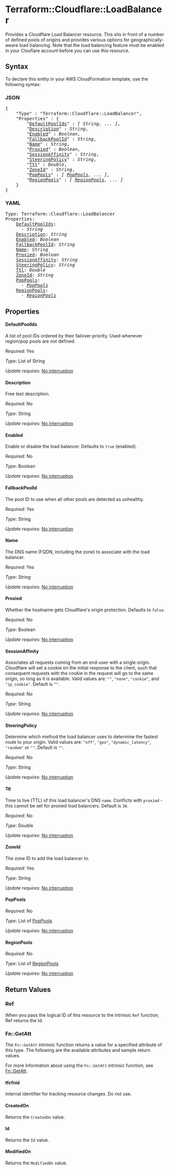 # Terraform::Cloudflare::LoadBalancer

Provides a Cloudflare Load Balancer resource. This sits in front of a number of defined pools of origins and provides various options for geographically-aware load balancing. Note that the load balancing feature must be enabled in your Clouflare account before you can use this resource.

## Syntax

To declare this entity in your AWS CloudFormation template, use the following syntax:

### JSON

<pre>
{
    "Type" : "Terraform::Cloudflare::LoadBalancer",
    "Properties" : {
        "<a href="#defaultpoolids" title="DefaultPoolIds">DefaultPoolIds</a>" : <i>[ String, ... ]</i>,
        "<a href="#description" title="Description">Description</a>" : <i>String</i>,
        "<a href="#enabled" title="Enabled">Enabled</a>" : <i>Boolean</i>,
        "<a href="#fallbackpoolid" title="FallbackPoolId">FallbackPoolId</a>" : <i>String</i>,
        "<a href="#name" title="Name">Name</a>" : <i>String</i>,
        "<a href="#proxied" title="Proxied">Proxied</a>" : <i>Boolean</i>,
        "<a href="#sessionaffinity" title="SessionAffinity">SessionAffinity</a>" : <i>String</i>,
        "<a href="#steeringpolicy" title="SteeringPolicy">SteeringPolicy</a>" : <i>String</i>,
        "<a href="#ttl" title="Ttl">Ttl</a>" : <i>Double</i>,
        "<a href="#zoneid" title="ZoneId">ZoneId</a>" : <i>String</i>,
        "<a href="#poppools" title="PopPools">PopPools</a>" : <i>[ <a href="poppools.md">PopPools</a>, ... ]</i>,
        "<a href="#regionpools" title="RegionPools">RegionPools</a>" : <i>[ <a href="regionpools.md">RegionPools</a>, ... ]</i>
    }
}
</pre>

### YAML

<pre>
Type: Terraform::Cloudflare::LoadBalancer
Properties:
    <a href="#defaultpoolids" title="DefaultPoolIds">DefaultPoolIds</a>: <i>
      - String</i>
    <a href="#description" title="Description">Description</a>: <i>String</i>
    <a href="#enabled" title="Enabled">Enabled</a>: <i>Boolean</i>
    <a href="#fallbackpoolid" title="FallbackPoolId">FallbackPoolId</a>: <i>String</i>
    <a href="#name" title="Name">Name</a>: <i>String</i>
    <a href="#proxied" title="Proxied">Proxied</a>: <i>Boolean</i>
    <a href="#sessionaffinity" title="SessionAffinity">SessionAffinity</a>: <i>String</i>
    <a href="#steeringpolicy" title="SteeringPolicy">SteeringPolicy</a>: <i>String</i>
    <a href="#ttl" title="Ttl">Ttl</a>: <i>Double</i>
    <a href="#zoneid" title="ZoneId">ZoneId</a>: <i>String</i>
    <a href="#poppools" title="PopPools">PopPools</a>: <i>
      - <a href="poppools.md">PopPools</a></i>
    <a href="#regionpools" title="RegionPools">RegionPools</a>: <i>
      - <a href="regionpools.md">RegionPools</a></i>
</pre>

## Properties

#### DefaultPoolIds

A list of pool IDs ordered by their failover priority. Used whenever region/pop pools are not defined.

_Required_: Yes

_Type_: List of String

_Update requires_: [No interruption](https://docs.aws.amazon.com/AWSCloudFormation/latest/UserGuide/using-cfn-updating-stacks-update-behaviors.html#update-no-interrupt)

#### Description

Free text description.

_Required_: No

_Type_: String

_Update requires_: [No interruption](https://docs.aws.amazon.com/AWSCloudFormation/latest/UserGuide/using-cfn-updating-stacks-update-behaviors.html#update-no-interrupt)

#### Enabled

Enable or disable the load balancer. Defaults to `true` (enabled).

_Required_: No

_Type_: Boolean

_Update requires_: [No interruption](https://docs.aws.amazon.com/AWSCloudFormation/latest/UserGuide/using-cfn-updating-stacks-update-behaviors.html#update-no-interrupt)

#### FallbackPoolId

The pool ID to use when all other pools are detected as unhealthy.

_Required_: Yes

_Type_: String

_Update requires_: [No interruption](https://docs.aws.amazon.com/AWSCloudFormation/latest/UserGuide/using-cfn-updating-stacks-update-behaviors.html#update-no-interrupt)

#### Name

The DNS name (FQDN, including the zone) to associate with the load balancer.

_Required_: Yes

_Type_: String

_Update requires_: [No interruption](https://docs.aws.amazon.com/AWSCloudFormation/latest/UserGuide/using-cfn-updating-stacks-update-behaviors.html#update-no-interrupt)

#### Proxied

Whether the hostname gets Cloudflare's origin protection. Defaults to `false`.

_Required_: No

_Type_: Boolean

_Update requires_: [No interruption](https://docs.aws.amazon.com/AWSCloudFormation/latest/UserGuide/using-cfn-updating-stacks-update-behaviors.html#update-no-interrupt)

#### SessionAffinity

Associates all requests coming from an end-user with a single origin. Cloudflare will set a cookie on the initial response to the client, such that consequent requests with the cookie in the request will go to the same origin, so long as it is available.  Valid values are: `""`, `"none"`, `"cookie"`, and `"ip_cookie"`.  Default is `""`.

_Required_: No

_Type_: String

_Update requires_: [No interruption](https://docs.aws.amazon.com/AWSCloudFormation/latest/UserGuide/using-cfn-updating-stacks-update-behaviors.html#update-no-interrupt)

#### SteeringPolicy

Determine which method the load balancer uses to determine the fastest route to your origin. Valid values are: `"off"`, `"geo"`, `"dynamic_latency"`, `"random"` or `""`. Default is `""`.

_Required_: No

_Type_: String

_Update requires_: [No interruption](https://docs.aws.amazon.com/AWSCloudFormation/latest/UserGuide/using-cfn-updating-stacks-update-behaviors.html#update-no-interrupt)

#### Ttl

Time to live (TTL) of this load balancer's DNS `name`. Conflicts with `proxied` - this cannot be set for proxied load balancers. Default is `30`.

_Required_: No

_Type_: Double

_Update requires_: [No interruption](https://docs.aws.amazon.com/AWSCloudFormation/latest/UserGuide/using-cfn-updating-stacks-update-behaviors.html#update-no-interrupt)

#### ZoneId

The zone ID to add the load balancer to.

_Required_: Yes

_Type_: String

_Update requires_: [No interruption](https://docs.aws.amazon.com/AWSCloudFormation/latest/UserGuide/using-cfn-updating-stacks-update-behaviors.html#update-no-interrupt)

#### PopPools

_Required_: No

_Type_: List of <a href="poppools.md">PopPools</a>

_Update requires_: [No interruption](https://docs.aws.amazon.com/AWSCloudFormation/latest/UserGuide/using-cfn-updating-stacks-update-behaviors.html#update-no-interrupt)

#### RegionPools

_Required_: No

_Type_: List of <a href="regionpools.md">RegionPools</a>

_Update requires_: [No interruption](https://docs.aws.amazon.com/AWSCloudFormation/latest/UserGuide/using-cfn-updating-stacks-update-behaviors.html#update-no-interrupt)

## Return Values

### Ref

When you pass the logical ID of this resource to the intrinsic `Ref` function, Ref returns the Id.

### Fn::GetAtt

The `Fn::GetAtt` intrinsic function returns a value for a specified attribute of this type. The following are the available attributes and sample return values.

For more information about using the `Fn::GetAtt` intrinsic function, see [Fn::GetAtt](https://docs.aws.amazon.com/AWSCloudFormation/latest/UserGuide/intrinsic-function-reference-getatt.html).

#### tfcfnid

Internal identifier for tracking resource changes. Do not use.

#### CreatedOn

Returns the <code>CreatedOn</code> value.

#### Id

Returns the <code>Id</code> value.

#### ModifiedOn

Returns the <code>ModifiedOn</code> value.

